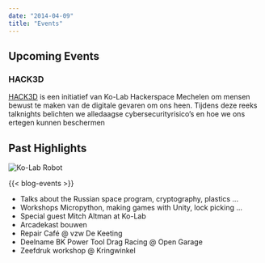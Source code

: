 ```yaml
---
date: "2014-04-09"
title: "Events"
---
```


## Upcoming Events
### HACK3D
[HACK3D](https://ko-lab.weticket.io/hack3d-001) is een initiatief van Ko-Lab Hackerspace Mechelen om mensen bewust te maken van de digitale gevaren om ons heen. Tijdens deze reeks talknights belichten we alledaagse cybersecurityrisico’s en hoe we ons ertegen kunnen beschermen

## Past Highlights

![Ko-Lab Robot](../images/ko-lab-robot-transparant-768x1024.png#floatright)

{{< blog-events >}}

- Talks about the Russian space program, cryptography, plastics ...
- Workshops Micropython, making games with Unity, lock picking ...
- Special guest Mitch Altman at Ko-Lab
- Arcadekast bouwen
- Repair Café @ vzw De Keeting
- Deelname BK Power Tool Drag Racing @ Open Garage
- Zeefdruk workshop @ Kringwinkel
<br/>
